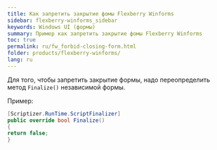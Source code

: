 ```yaml
---
title: Как запретить закрытие фомы Flexberry Winforms
sidebar: flexberry-winforms_sidebar
keywords: Windows UI (формы)
summary: Пример как запретить закрытие фомы Flexberry Winforms
toc: true
permalink: ru/fw_forbid-closing-form.html
folder: products/flexberry-winforms/
lang: ru
---
```


Для того, чтобы запретить закрытие формы, надо переопределить метод `Finalize()` независимой формы.

Пример:

```csharp
[Scriptizer.RunTime.ScriptFinalizer]
public override bool Finalize()
{
return false;
}
```